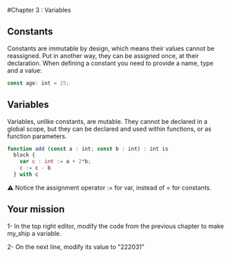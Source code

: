 #Chapter 3 : Variables

## Constants

Constants are immutable by design, which means their values cannot be reassigned. Put in another way, they can be assigned once, at their declaration. When defining a constant you need to provide a name, type and a value:

```js
const age: int = 25;
```

## Variables

Variables, unlike constants, are mutable. They cannot be declared in a global scope, but they can be declared and used within functions, or as function parameters.

```js
function add (const a : int; const b : int) : int is
  block {
    var c : int := a + 2*b;
    c := c - b
  } with c
```

⚠️ Notice the assignment operator := for var, instead of = for constants.

## Your mission

1- In the top right editor, modify the code from the previous chapter to make my_ship a variable.

2- On the next line, modify its value to "222031"

